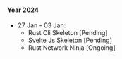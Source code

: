 #### Year 2024
* 27 Jan - 03 Jan:
  - Rust Cli Skeleton [Pending]
  - Svelte Js Skeleton [Pending]
  - Rust Network Ninja  [Ongoing]
